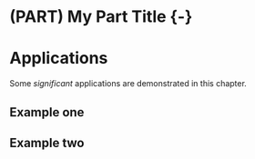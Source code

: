 # (PART) My Part Title {-}

# Applications

Some _significant_ applications are demonstrated in this chapter.

## Example one

## Example two
